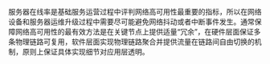 服务器在线率是基础服务运营过程中评判网络高可用性最重要的指标，所以在网络设备和服务器运维升级过程中需要尽可能避免网络抖动或者中断事件发生。通常保障网络高可用性的最有效方法是在关键节点上提供适量“冗余”，在硬件层面保证多条物理链路可复用，软件层面实现物理链路聚合并提供流量在链路间自由切换的机制，原则上保证具体实现细节对应用层透明。